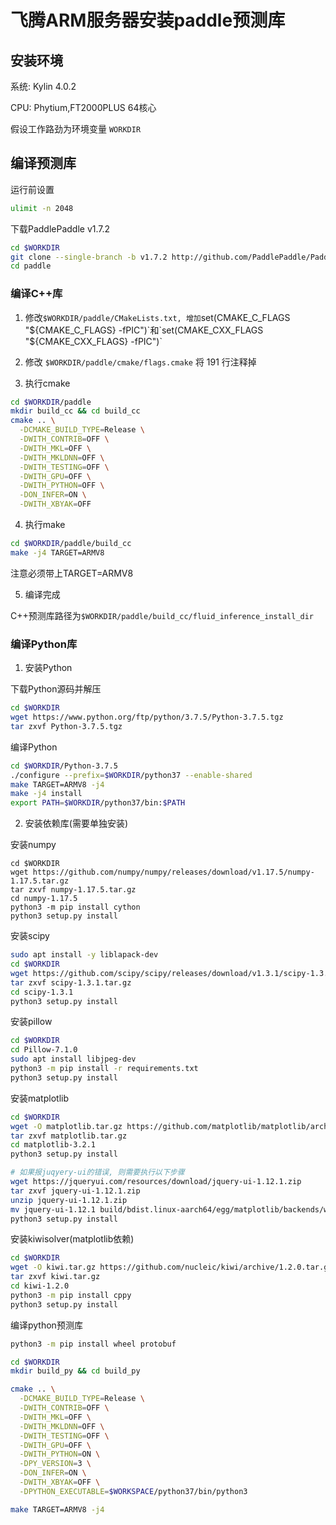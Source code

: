 # 飞腾ARM服务器安装paddle预测库

## 安装环境

系统: Kylin 4.0.2

CPU: Phytium,FT2000PLUS 64核心

假设工作路劲为环境变量 `WORKDIR`

## 编译预测库

运行前设置

``` bash
ulimit -n 2048
```

下载PaddlePaddle v1.7.2

``` bash
cd $WORKDIR
git clone --single-branch -b v1.7.2 http://github.com/PaddlePaddle/Paddle.git paddle
cd paddle
```


### 编译C++库


1. 修改`$WORKDIR/paddle/CMakeLists.txt, 增加`set(CMAKE_C_FLAGS "${CMAKE_C_FLAGS} -fPIC")`和`set(CMAKE_CXX_FLAGS "${CMAKE_CXX_FLAGS} -fPIC")`

2. 修改 `$WORKDIR/paddle/cmake/flags.cmake` 将 191 行注释掉

3. 执行cmake

``` bash
cd $WORKDIR/paddle
mkdir build_cc && cd build_cc
cmake .. \
  -DCMAKE_BUILD_TYPE=Release \
  -DWITH_CONTRIB=OFF \
  -DWITH_MKL=OFF \
  -DWITH_MKLDNN=OFF \
  -DWITH_TESTING=OFF \
  -DWITH_GPU=OFF \
  -DWITH_PYTHON=OFF \
  -DON_INFER=ON \
  -DWITH_XBYAK=OFF
```

4. 执行make

``` bash
cd $WORKDIR/paddle/build_cc
make -j4 TARGET=ARMV8
```

注意必须带上TARGET=ARMV8


5. 编译完成

C++预测库路径为`$WORKDIR/paddle/build_cc/fluid_inference_install_dir`

### 编译Python库

1. 安装Python

下载Python源码并解压

``` bash
cd $WORKDIR
wget https://www.python.org/ftp/python/3.7.5/Python-3.7.5.tgz
tar zxvf Python-3.7.5.tgz
```

编译Python

``` bash
cd $WORKDIR/Python-3.7.5
./configure --prefix=$WORKDIR/python37 --enable-shared
make TARGET=ARMV8 -j4
make -j4 install
export PATH=$WORKDIR/python37/bin:$PATH
```

2. 安装依赖库(需要单独安装)

安装numpy

```
cd $WORKDIR
wget https://github.com/numpy/numpy/releases/download/v1.17.5/numpy-1.17.5.tar.gz
tar zxvf numpy-1.17.5.tar.gz
cd numpy-1.17.5
python3 -m pip install cython
python3 setup.py install
```

安装scipy

``` bash
sudo apt install -y liblapack-dev
cd $WORKDIR
wget https://github.com/scipy/scipy/releases/download/v1.3.1/scipy-1.3.1.tar.gz
tar zxvf scipy-1.3.1.tar.gz
cd scipy-1.3.1
python3 setup.py install
```

安装pillow

```bash
cd $WORKDIR
cd Pillow-7.1.0
sudo apt install libjpeg-dev
python3 -m pip install -r requirements.txt
python3 setup.py install
```

安装matplotlib

``` bash
cd $WORKDIR
wget -O matplotlib.tar.gz https://github.com/matplotlib/matplotlib/archive/v3.2.1.tar.gz
tar zxvf matplotlib.tar.gz
cd matplotlib-3.2.1
python3 setup.py install

# 如果报juqyery-ui的错误, 则需要执行以下步骤
wget https://jqueryui.com/resources/download/jquery-ui-1.12.1.zip
tar zxvf jquery-ui-1.12.1.zip
unzip jquery-ui-1.12.1.zip
mv jquery-ui-1.12.1 build/bdist.linux-aarch64/egg/matplotlib/backends/web_backend/
python3 setup.py install
```

安装kiwisolver(matplotlib依赖)

``` bash
cd $WORKDIR
wget -O kiwi.tar.gz https://github.com/nucleic/kiwi/archive/1.2.0.tar.gz
tar zxvf kiwi.tar.gz
cd kiwi-1.2.0
python3 -m pip install cppy
python3 setup.py install
```

编译python预测库

``` bash
python3 -m pip install wheel protobuf

cd $WORKDIR
mkdir build_py && cd build_py

cmake .. \
  -DCMAKE_BUILD_TYPE=Release \
  -DWITH_CONTRIB=OFF \
  -DWITH_MKL=OFF \
  -DWITH_MKLDNN=OFF \
  -DWITH_TESTING=OFF \
  -DWITH_GPU=OFF \
  -DWITH_PYTHON=ON \
  -DPY_VERSION=3 \
  -DON_INFER=ON \
  -DWITH_XBYAK=OFF \
  -DPYTHON_EXECUTABLE=$WORKSPACE/python37/bin/python3

make TARGET=ARMV8 -j4
```

